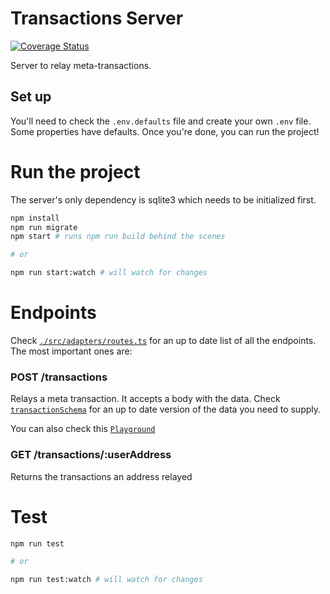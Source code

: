 # Transactions Server

[![Coverage Status](https://coveralls.io/repos/github/decentraland/transactions-server/badge.svg?branch=main)](https://coveralls.io/github/decentraland/transactions-server?branch=main)

Server to relay meta-transactions.

## Set up

You'll need to check the `.env.defaults` file and create your own `.env` file. Some properties have defaults. Once you're done, you can run the project!

# Run the project

The server's only dependency is sqlite3 which needs to be initialized first.

```bash
npm install
npm run migrate
npm start # runs npm run build behind the scenes

# or

npm run start:watch # will watch for changes
```

# Endpoints

Check [`./src/adapters/routes.ts`](https://github.com/decentraland/transactions-server/blob/master/src/adapters/routes.ts) for an up to date list of all the endpoints. The most important ones are:

### POST /transactions

Relays a meta transaction. It accepts a body with the data. Check [`transactionSchema`](https://github.com/decentraland/transactions-server/blob/master/src/types/transaction.ts#L31) for an up to date version of the data you need to supply.

You can also check this [`Playground`](https://web3playground.io/Qmd2WcPpBwM3NqBHL7VU8edU1M64cg1Y7TAPB67yfwsmuH)

### GET /transactions/:userAddress

Returns the transactions an address relayed

# Test

```bash
npm run test

# or

npm run test:watch # will watch for changes
```
